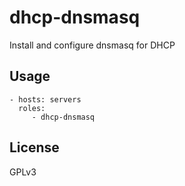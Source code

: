 dhcp-dnsmasq
=========================

Install and configure dnsmasq for DHCP


Usage
-------------------------

    - hosts: servers
      roles:
         - dhcp-dnsmasq


License
-------------------------

GPLv3
